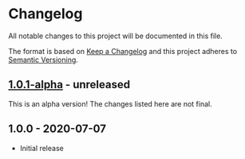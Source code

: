 # Changelog

All notable changes to this project will be documented in this file.

The format is based on [Keep a Changelog](https://keepachangelog.com/en/1.0.0/)
and this project adheres to [Semantic Versioning](https://semver.org/spec/v2.0.0.html).

## [1.0.1-alpha] - unreleased

This is an alpha version! The changes listed here are not final.

## 1.0.0 - 2020-07-07

- Initial release

[1.0.1-alpha]: https://github.com/Automattic/action-repo-gardening/compare/v1.0.0...v1.0.1-alpha
